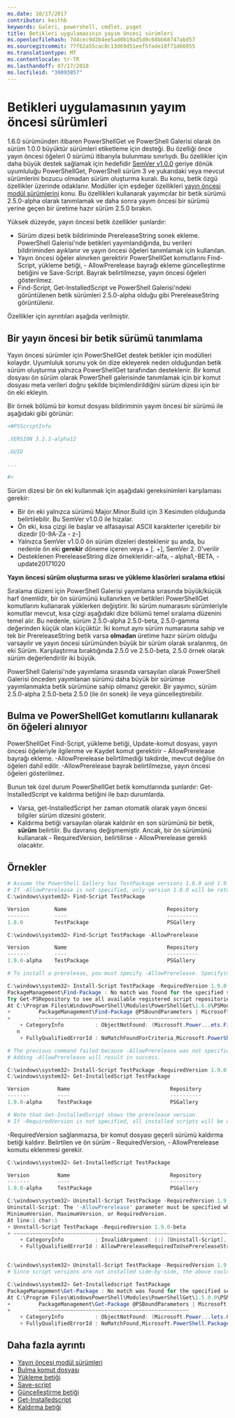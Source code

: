 ```yaml
---
ms.date: 10/17/2017
contributor: keithb
keywords: Galeri, powershell, cmdlet, psget
title: Betikleri uygulamasının yayım öncesi sürümleri
ms.openlocfilehash: 7d4cec9d2b4ee5ad0b19ad5d9c68bb68747abd57
ms.sourcegitcommit: 77f62a55cac8c13d69d51eef5fade18f71d66955
ms.translationtype: MT
ms.contentlocale: tr-TR
ms.lasthandoff: 07/17/2018
ms.locfileid: "39093857"
---
```

# <a name="prerelease-versions-of-scripts"></a>Betikleri uygulamasının yayım öncesi sürümleri

1.6.0 sürümünden itibaren PowerShellGet ve PowerShell Galerisi olarak ön sürüm 1.0.0 büyüktür sürümleri etiketleme için desteği. Bu özelliği önce yayın öncesi öğeleri 0 sürümü itibarıyla bulunması sınırlıydı. Bu özellikler için daha büyük destek sağlamak için hedefidir [SemVer v1.0.0](http://semver.org/spec/v1.0.0.html) geriye dönük uyumluluğu PowerShellGet, PowerShell sürüm 3 ve yukarıdaki veya mevcut sürümlerini bozucu olmadan sürüm oluşturma kuralı. Bu konu, betik özgü özellikler üzerinde odaklanır. Modüller için eşdeğer özellikleri [yayın öncesi modül sürümlerini](module-prerelease-support.md) konu. Bu özellikleri kullanarak yayımcılar bir betik sürümü 2.5.0-alpha olarak tanımlamak ve daha sonra yayım öncesi bir sürümü yerine geçen bir üretime hazır sürüm 2.5.0 bırakın.

Yüksek düzeyde, yayın öncesi betik özellikler şunlardır:

- Sürüm dizesi betik bildiriminde PrereleaseString sonek ekleme. PowerShell Galerisi'nde betikleri yayımlandığında, bu verileri bildiriminden ayıklanır ve yayın öncesi öğeleri tanımlamak için kullanılan.
- Yayın öncesi öğeler alınırken gerektirir PowerShellGet komutlarını Find-Script, yükleme betiği, - AllowPrerelease bayrağı ekleme güncelleştirme betiğini ve Save-Script. Bayrak belirtilmezse, yayın öncesi öğeleri gösterilmez.
- Find-Script, Get-InstalledScript ve PowerShell Galerisi'ndeki görüntülenen betik sürümleri 2.5.0-alpha olduğu gibi PrereleaseString görüntülenir.

Özellikler için ayrıntıları aşağıda verilmiştir.

## <a name="identifying-a-script-version-as-a-prerelease"></a>Bir yayın öncesi bir betik sürümü tanımlama

Yayın öncesi sürümler için PowerShellGet destek betikler için modülleri kolaydır. Uyumluluk sorunu yok ön dize ekleyerek neden olduğundan betik sürüm oluşturma yalnızca PowerShellGet tarafından desteklenir. Bir komut dosyası ön sürüm olarak PowerShell galerisinde tanımlamak için bir komut dosyası meta verileri doğru şekilde biçimlendirildiğini sürüm dizesi için bir ön eki ekleyin.

Bir örnek bölümü bir komut dosyası bildiriminin yayım öncesi bir sürümü ile aşağıdaki gibi görünür:

```powershell
<#PSScriptInfo

.VERSION 3.2.1-alpha12

.GUID

...

#>
```

Sürüm dizesi bir ön eki kullanmak için aşağıdaki gereksinimleri karşılaması gerekir:

- Bir ön eki yalnızca sürümü Major.Minor.Build için 3 Kesimden olduğunda belirtilebilir.
  Bu SemVer v1.0.0 ile hizalar.
- Ön eki, kısa çizgi ile başlar ve alfasayısal ASCII karakterler içerebilir bir dizedir [0-9A-Za - z-]
- Yalnızca SemVer v1.0.0 ön sürüm dizeleri desteklenir şu anda, bu nedenle ön eki __gerekir__ döneme içeren veya + [. +], SemVer 2. 0'verilir
- Desteklenen PrereleaseString dize örnekleridir:-alfa, - alpha1,-BETA, - update20171020

__Yayın öncesi sürüm oluşturma sırası ve yükleme klasörleri sıralama etkisi__

Sıralama düzeni için PowerShell Galerisi yayımlama sırasında büyük/küçük harf önemlidir, bir ön sürümünü kullanırken ve betikleri PowerShellGet komutlarını kullanarak yüklerken değiştirir. İki sürüm numarasını sürümleriyle komutlar mevcut, kısa çizgi aşağıdaki dize bölümü temel sıralama düzenini temel alır. Bu nedenle, sürüm 2.5.0-alpha 2.5.0-beta, 2.5.0-gamma değerinden küçük olan küçüktür. İki komut aynı sürüm numarasına sahip ve tek bir PrereleaseString betik varsa __olmadan__ üretime hazır sürüm olduğu varsayılır ve yayın öncesi sürümünden büyük bir sürüm olarak sıralanmış, ön eki Sürüm. Karşılaştırma bıraktığında 2.5.0 ve 2.5.0-beta, 2.5.0 örnek olarak sürüm değerlendirilir iki büyük.

PowerShell Galerisi'nde yayımlama sırasında varsayılan olarak PowerShell Galerisi önceden yayımlanan sürümü daha büyük bir sürümse yayımlanmakta betik sürümüne sahip olmanız gerekir. Bir yayımcı, sürüm 2.5.0-alpha 2.5.0-beta 2.5.0 (ile ön sonek) ile veya güncelleştirebilir.

## <a name="finding-and-acquiring-prerelease-items-using-powershellget-commands"></a>Bulma ve PowerShellGet komutlarını kullanarak ön öğeleri alınıyor

PowerShellGet Find-Script, yükleme betiği, Update-komut dosyası, yayın öncesi öğeleriyle ilgilenme ve Kaydet komut gerektirir - AllowPrerelease bayrağı ekleme. -AllowPrerelease belirtilmediği takdirde, mevcut değilse ön öğeleri dahil edilir. -AllowPrerelease bayrak belirtilmezse, yayın öncesi öğeleri gösterilmez.

Bunun tek özel durum PowerShellGet betik komutlarında şunlardır: Get-InstalledScript ve kaldırma betiğini ile bazı durumlarda.

- Varsa, get-InstalledScript her zaman otomatik olarak yayın öncesi bilgiler sürüm dizesini gösterir.
- Kaldırma betiği varsayılan olarak kaldırılır en son sürümünü bir betik, __sürüm__ belirtilir. Bu davranış değişmemiştir. Ancak, bir ön sürümünü kullanarak - RequiredVersion, belirtilirse - AllowPrerelease gerekli olacaktır.

## <a name="examples"></a>Örnekler

```powershell
# Assume the PowerShell Gallery has TestPackage versions 1.8.0 and 1.9.0-alpha.
# If -AllowPrerelease is not specified, only version 1.8.0 will be returned.
C:\windows\system32> Find-Script TestPackage

Version        Name                                Repository           Description
-------        ----                                ----------           -----------
1.8.0          TestPackage                         PSGallery            Package used to validate changes to the PowerShe...

C:\windows\system32> Find-Script TestPackage -AllowPrerelease

Version        Name                                Repository           Description
-------        ----                                ----------           -----------
1.9.0-alpha    TestPackage                         PSGallery            Package used to validate changes to PowerShe...

# To install a prerelease, you must specify -AllowPrerelease. Specifying a prerelease version string is not sufficient.

C:\windows\system32> Install-Script TestPackage -RequiredVersion 1.9.0-alpha
PackageManagement\Find-Package : No match was found for the specified search criteria and script name 'TestPackage'.
Try Get-PSRepository to see all available registered script repositories.
At C:\Program Files\WindowsPowerShell\Modules\PowerShellGet\1.6.0\PSModule.psm1:1455 char:3
+         PackageManagement\Find-Package @PSBoundParameters | Microsoft ...
+         ~~~~~~~~~~~~~~~~~~~~~~~~~~~~~~~~~~~~~~~~~~~~~~~~~
    + CategoryInfo          : ObjectNotFound: (Microsoft.Power...ets.FindPackage:FindPackage) [Find-Package], Exceptio
   n
    + FullyQualifiedErrorId : NoMatchFoundForCriteria,Microsoft.PowerShell.PackageManagement.Cmdlets.FindPackage

# The previous command failed because -AllowPrerelease was not specified.
# Adding -AllowPrerelease will result in success.

C:\windows\system32> Install-Script TestPackage -RequiredVersion 1.9.0-alpha -AllowPrerelease
C:\windows\system32> Get-InstalledScript TestPackage

Version         Name                                Repository           Description
-------         ----                                ----------           -----------
1.9.0-alpha     TestPackage                         PSGallery            Package used to validate changes to PowerShe...

# Note that Get-InstalledScript shows the prerelease version.
# If -RequiredVersion is not specified, all installed scripts will be displayed by Get-InstalledScript
```

-RequiredVersion sağlanmazsa, bir komut dosyası geçerli sürümü kaldırma betiği kaldırır.
Belirtilen ve ön sürüm - RequiredVersion, - AllowPrerelease komutu eklenmesi gerekir.

``` powershell
C:\windows\system32> Get-InstalledScript TestPackage

Version         Name                                Repository           Description
-------         ----                                ----------           -----------
1.9.0-alpha     TestPackage                         PSGallery            Package used to validate changes to PowerShe...

C:\windows\system32> Uninstall-Script TestPackage -RequiredVersion 1.9.0-alpha
Uninstall-Script: The '-AllowPrerelease' parameter must be specified when using the Prerelease string in
MinimumVersion, MaximumVersion, or RequiredVersion.
At line:1 char:1
+ Unnstall-Script TestPackage -RequiredVersion 1.9.0-beta
+ ~~~~~~~~~~~~~~~~~~~~~~~~~~~~~~~~~~~~~~~~~~~~~~~~~~~~~~~~~~~~~~~~~~~~~
    + CategoryInfo          : InvalidArgument: (:) [Uninstall-Script], ArgumentException
    + FullyQualifiedErrorId : AllowPrereleaseRequiredToUsePrereleaseStringInVersion,Uninnstall-script


C:\windows\system32> Uninstall-Script TestPackage -RequiredVersion 1.9.0-alpha -AllowPrerelease
# Since script versions are not installed side-by-side, the above could be simply "Uninstall-Script TestPackage"

C:\windows\system32> Get-Installedscript TestPackage
PackageManagement\Get-Package : No match was found for the specified search criteria and script names 'testpackage'.
At C:\Program Files\WindowsPowerShell\Modules\PowerShellGet\1.5.0.0\PSModule.psm1:4088 char:9
+         PackageManagement\Get-Package @PSBoundParameters | Microsoft. ...
+         ~~~~~~~~~~~~~~~~~~~~~~~~~~~~~~~~~~~~~~~~~~~~~~~~
    + CategoryInfo          : ObjectNotFound: (Microsoft.Power...lets.GetPackage:GetPackage) [Get-Package], Exception
    + FullyQualifiedErrorId : NoMatchFound,Microsoft.PowerShell.PackageManagement.Cmdlets.GetPackage
```

## <a name="more-details"></a>Daha fazla ayrıntı

- [Yayın öncesi modül sürümleri](module-prerelease-support.md)
- [Bulma komut dosyası](/powershell/module/powershellget/find-script)
- [Yükleme betiği](/powershell/module/powershellget/install-script)
- [Save-script](/powershell/module/powershellget/save-script)
- [Güncelleştirme betiği](/powershell/module/powershellget/update-script)
- [Get-Installedscript](/powershell/module/powershellget/get-installedscript)
- [Kaldırma betiği](/powershell/module/powershellget/uninstall-script)